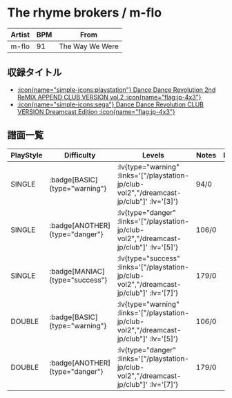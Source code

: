 # The rhyme brokers / m-flo

|Artist|BPM|From|
|------|---|----|
|m-flo|91|The Way We Were|

## 収録タイトル

- [ :icon{name="simple-icons:playstation"} Dance Dance Revolution 2nd ReMIX APPEND CLUB VERSION vol.2 :icon{name="flag:jp-4x3"} ](/playstation-jp/club-vol2)
- [ :icon{name="simple-icons:sega"} Dance Dance Revolution CLUB VERSION Dreamcast Edition :icon{name="flag:jp-4x3"} ](/dreamcast-jp/club)

## 譜面一覧

|PlayStyle|Difficulty|Levels|Notes|Movie|
|---------|----------|------|-----|-----|
|SINGLE| :badge[BASIC]{type="warning"} | :lv{type="warning" :links='["/playstation-jp/club-vol2","/dreamcast-jp/club"]' :lv='[3]'} |94/0||
|SINGLE| :badge[ANOTHER]{type="danger"} | :lv{type="danger" :links='["/playstation-jp/club-vol2","/dreamcast-jp/club"]' :lv='[5]'} |106/0||
|SINGLE| :badge[MANIAC]{type="success"} | :lv{type="success" :links='["/playstation-jp/club-vol2","/dreamcast-jp/club"]' :lv='[7]'} |179/0||
|DOUBLE| :badge[BASIC]{type="warning"} | :lv{type="warning" :links='["/playstation-jp/club-vol2","/dreamcast-jp/club"]' :lv='[5]'} |106/0||
|DOUBLE| :badge[ANOTHER]{type="danger"} | :lv{type="danger" :links='["/playstation-jp/club-vol2","/dreamcast-jp/club"]' :lv='[7]'} |179/0||
